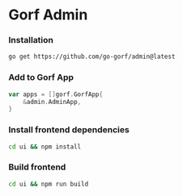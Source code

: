 # Gorf Admin

### Installation

```bash
go get https://github.com/go-gorf/admin@latest
```

### Add to Gorf App

```go
var apps = []gorf.GorfApp{
	&admin.AdminApp,
}
```
### Install frontend dependencies
```bash
cd ui && npm install
```

### Build frontend
```bash
cd ui && npm run build
```
